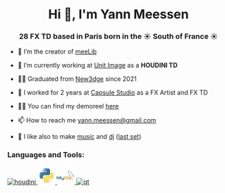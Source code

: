<h1 align="center">Hi 👋, I'm Yann Meessen</h1>
<h3 align="center">28 FX TD based in Paris born in the ☀️ South of France ☀️</h3>

- 🔭 I’m the creator of [meeLib](https://github.com/yameessen/meeLib)
  
- 🌱 I’m currently working at [Unit Image](https://www.unit-image.fr/) as a **HOUDINI TD**

- 👨‍🏫 Graduated from [New3dge](http://www.new3dge.com/) since 2021
  
- 🏢 I worked for 2 years at [Capsule Studio](https://capsule.studio/) as a FX Artist and FX TD

- 👨‍💻 You can find my demoreel [here](https://vimeo.com/846070048)

- 📫 How to reach me [yann.meessen@gmail.com](mailto:yann.meessen@gmail.com)

- 🎹 I like also to make [music](https://open.spotify.com/intl-fr/artist/1ipjQ45oVeZgUnTs3AnKE2?si=Md_7A3a_RYGfJ1qJuvkbhg) and [dj](https://www.mixcloud.com/yameemusic/) ([last set](youtube.com/watch?v=NrZXfLv7vnE))

<h3 align="left">Languages and Tools:</h3>
<p align="left"><a href="https://www.sidefx.com" target="_blank" rel="noreferrer"> <img src="https://upload.wikimedia.org/wikipedia/commons/1/15/Houdini3D_icon.png" alt="houdini" width="40" height="40"/> <a href="https://www.python.org" target="_blank" rel="noreferrer"> <img src="https://raw.githubusercontent.com/devicons/devicon/master/icons/python/python-original.svg" alt="python" width="40" height="40"/> <a href="https://www.mysql.com/" target="_blank" rel="noreferrer"> <img src="https://raw.githubusercontent.com/devicons/devicon/master/icons/mysql/mysql-original-wordmark.svg" alt="mysql" width="40" height="40"/> </a> </a> <a href="https://www.qt.io/" target="_blank" rel="noreferrer"> <img src="https://upload.wikimedia.org/wikipedia/commons/0/0b/Qt_logo_2016.svg" alt="qt" width="40" height="40"/> </a> </p>
